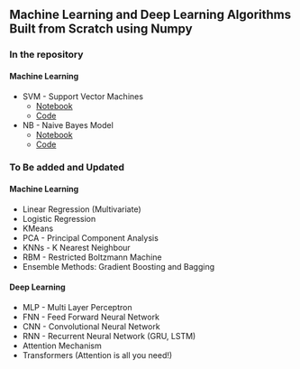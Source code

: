 ## Machine Learning and Deep Learning Algorithms Built from Scratch using Numpy
### In the repository
#### Machine Learning
* SVM - Support Vector Machines
  * [Notebook](./SVM.ipynb)
  * [Code](./SVM.py)
* NB - Naive Bayes Model
  * [Notebook](./NaiveBayes.ipynb)
  * [Code](./NaiveBayes.py)
### To Be added and Updated
#### Machine Learning
* Linear Regression (Multivariate)
* Logistic Regression
* KMeans
* PCA - Principal Component Analysis
* KNNs - K Nearest Neighbour
* RBM - Restricted Boltzmann Machine
* Ensemble Methods: Gradient Boosting and Bagging
#### Deep Learning
* MLP - Multi Layer Perceptron
* FNN - Feed Forward Neural Network
* CNN - Convolutional Neural Network
* RNN - Recurrent Neural Network (GRU, LSTM)
* Attention Mechanism
* Transformers (Attention is all you need!)
